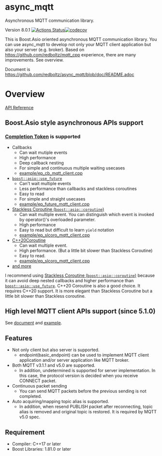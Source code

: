 # async_mqtt

Asynchronous MQTT communication library.

Version 8.0.1 [![Actions Status](https://github.com/redboltz/async_mqtt/workflows/CI/badge.svg)](https://github.com/redboltz/async_mqtt/actions)[![codecov](https://codecov.io/gh/redboltz/async_mqtt/branch/main/graph/badge.svg)](https://codecov.io/gh/redboltz/async_mqtt)

This is Boost.Asio oriented asynchronous MQTT communication library. You can use async_mqtt to develop not only your MQTT client application but also your server (e.g. broker).
Based on https://github.com/redboltz/mqtt_cpp experience, there are many improvements. See overview.

Document is https://github.com/redboltz/async_mqtt/blob/doc/README.adoc

# Overview

[API Reference](https://redboltz.github.io/async_mqtt)

## Boost.Asio style asynchronous APIs support

### [Completion Token](https://www.boost.org/doc/html/boost_asio/overview/model/completion_tokens.html) is supported
- Callbacks
  - Can wait mutiple events
  - High performance
  - Deep callback nesting
  - For simple and continuous multiple waiting usecases
  - [example/ep_cb_mqtt_client.cpp](example/ep_cb_mqtt_client.cpp)
- [`boost::asio::use_future`](https://www.boost.org/doc/html/boost_asio/overview/composition/futures.html)
  - Can't wait multiple events
  - Less performance than callbacks and stackless coroutines
  - Easy to read
  - For simple and straight usecases
  - [example/ep_future_mqtt_client.cpp](example/ep_future_mqtt_client.cpp)
- [Stackless Coroutine (`boost::asio::coroutine`)](https://www.boost.org/doc/html/boost_asio/overview/composition/coroutine.html)
  - Can wait multiple event. You can distinguish which event is invoked by operator()'s overloaded parameter.
  - High performance
  - Easy to read but difficult to learn `yield` notation
  - [example/ep_slcoro_mqtt_client.cpp](example/ep_slcoro_mqtt_client.cpp)
- [C++20Coroutine](https://www.boost.org/doc/html/boost_asio/overview/composition/cpp20_coroutines.html)
  - Can wait multiple event.
  - High performance. (But a little bit slower than Stackless Coroutine)
  - Easy to read.
  - [example/ep_slcoro_mqtt_client.cpp](example/ep_cpp20coro_mqtt_client.cpp)
- [and more](https://www.boost.org/doc/html/boost_asio/overview/composition.html)

I recommend using [Stackless Coroutine (`boost::asio::coroutine`)](https://www.boost.org/doc/html/boost_asio/overview/composition/coroutine.html) because it can avoid deep nested callbacks and higher performance than [`boost::asio::use_future`](https://www.boost.org/doc/html/boost_asio/overview/composition/futures.html). C++20 Coroutine is also a good choice. It requires C++20 support. It is more elegant than Stackless Coroutine but a little bit slower than Stackless coroutine.

## High level MQTT client APIs support (since 5.1.0)

See [document](https://redboltz.github.io/async_mqtt/doc/latest/tutorial/client.html) and [example](example/cl_cpp20coro_mqtt.cpp).

## Features

- Not only client but also server is supported.
  - endpoint(basic_endpoint) can be used to implement MQTT client application and/or server application like MQTT broker.
- Both MQTT v3.1.1 and v5.0 are supported.
  - In addition, undetermined is supported for server implementation. In this case, the protocol version is decided when you receive CONNECT packet.
- Continuous packet sending
  - You can send MQTT packets before the previous sending is not completed.
- Auto acquiring/mapping topic alias is supported.
  - In addition,  when resend PUBLISH packet after reconnecting, topic alias is removed and original topic is restored. It is required by MQTT v5.0 spec.

## Requirement

- Compiler: C++17 or later
- Boost Libraries:  1.81.0 or later
